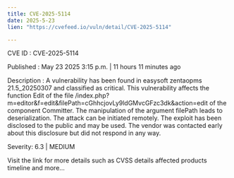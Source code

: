 ```yaml
---
title: CVE-2025-5114
date: 2025-5-23
lien: "https://cvefeed.io/vuln/detail/CVE-2025-5114"

---
```


CVE ID : CVE-2025-5114

Published :  May 23
2025
3:15 p.m. | 11 hours
11 minutes ago

Description : A vulnerability has been found in easysoft zentaopms 21.5_20250307 and classified as critical. This vulnerability affects the function Edit of the file /index.php?m=editor&f=edit&filePath=cGhhcjovLy9ldGMvcGFzc3dk&action=edit of the component Committer. The manipulation of the argument filePath leads to deserialization. The attack can be initiated remotely. The exploit has been disclosed to the public and may be used. The vendor was contacted early about this disclosure but did not respond in any way.

Severity: 6.3 | MEDIUM

Visit the link for more details
such as CVSS details
affected products
timeline
and more...
